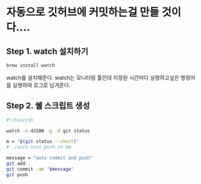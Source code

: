# 자동으로 깃허브에 커밋하는걸 만들 것이다.... 

## Step 1. watch 설치하기

```bash
brew install watch
```

watch를 설치해준다. watch는 모니터링 툴인데 지정된 시간마다 실행하고싶은 명령어를 실행하여 로그로 남겨준다.

## Step 2. 쉘 스크립트 생성

```bash
#!/bin/zsh

watch -n 43200 -g -d git status

m = "$(git status --short)"
# ./auto-test-push.sh $m

message = "auto commit and push"
git add .
git commit -am "$message"
git push
```
